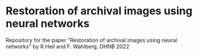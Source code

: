 # Restoration of archival images using neural networks
Repository for the paper "Restoration of archival images using neural networks" by R.Heil and F. Wahlberg, DHNB 2022
